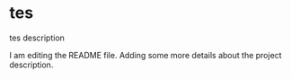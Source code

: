 # tes
tes description

I am editing the README file. Adding some more details about the project description.

